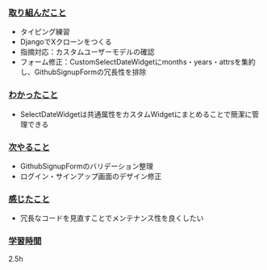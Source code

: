 ### <u>取り組んだこと</u>
- タイピング練習
- DjangoでXクローンをつくる
- 指摘対応：カスタムユーザーモデルの確認
- フォーム修正：CustomSelectDateWidgetにmonths・years・attrsを集約し、GithubSignupFormの冗長性を排除

### <u>わかったこと</u>
- SelectDateWidgetは共通属性をカスタムWidgetにまとめることで簡潔に管理できる

### <u>次やること</u>
- GithubSignupFormのバリデーション整理
- ログイン・サインアップ画面のデザイン修正

### <u>感じたこと</u>
- 冗長なコードを見直すことでメンテナンス性を良くしたい

### <u>学習時間</u>
2.5h
